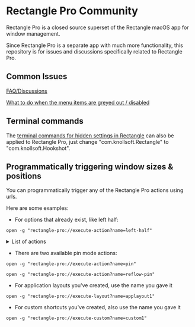 # Rectangle Pro Community

Rectangle Pro is a closed source superset of the Rectangle macOS app for window management. 

Since Rectangle Pro is a separate app with much more functionality, this repository is for issues and discussions specifically related to Rectangle Pro.

## Common Issues

[FAQ/Discussions](https://github.com/rxhanson/RectanglePro-Community/discussions)

[What to do when the menu items are greyed out / disabled](https://github.com/rxhanson/RectanglePro-Community/discussions/523)

## Terminal commands

The [terminal commands for hidden settings in Rectangle](https://github.com/rxhanson/Rectangle/blob/master/TerminalCommands.md) can also be applied to Rectangle Pro, just change "com.knollsoft.Rectangle" to "com.knollsoft.Hookshot".

## Programmatically triggering window sizes & positions

You can programmatically trigger any of the Rectangle Pro actions using urls. 

Here are some examples:

* For options that already exist, like left half: 

`open -g "rectangle-pro://execute-action?name=left-half"`

<details>
  <summary>List of actions</summary>

```
left-half
right-half
maximize
maximize-height
previous-display
next-display
larger
smaller
bottom-half
top-half
center
bottom-left
bottom-right
top-left
top-right
restore
first-third
first-two-thirds
center-third
last-two-thirds
last-third
move-left
move-right
move-up
move-down
almost-maximize
fill-left
fill-right
center-half
first-fourth
second-fourth
third-fourth
last-fourth
top-left-sixth
top-center-sixth
top-right-sixth
bottom-left-sixth
bottom-center-sixth
bottom-right-sixth
first-sixth
last-sixth
fullscreen
close
minimize
quit-app
hide-app
cascade-all
cascade-app
tile2x2
tile2x3
reveal-desktop-edge
app-next-display
app-prev-display
app-left-half
app-right-half
first-three-fourths
last-three-fourths
top-left-ninth
top-center-ninth
top-right-ninth
middle-left-ninth
middle-center-ninth
middle-right-ninth
bottom-left-ninth
bottom-center-ninth
bottom-right-ninth
top-left-third
top-right-third
bottom-left-third
bottom-right-third
top-left-eighth
top-center-left-eighth
top-center-right-eighth
top-right-eighth
bottom-left-eighth
bottom-center-left-eighth
bottom-center-right-eighth
bottom-right-eighth
center-two-thirds
fill-bottom-left
fill-bottom-right
fill-top-left
fill-top-right
last
next-space
nudge-left
nudge-right
nudge-up
nudge-down
prev-space
snap-bottom-left
snap-bottom-right
snap-top-left
snap-top-right
upper-center
next-display-ratio
prev-display-ratio
stash-left
stash-right
stash-up
stash-down
unstash
cycle-stashed
toggle-stashed
unstash-all
stash-all
stash-all-but-front
reflow-pin
next-space
prev-space
  ```
</details>

* There are two available pin mode actions:

`open -g "rectangle-pro://execute-action?name=pin"`

`open -g "rectangle-pro://execute-action?name=reflow-pin"`

* For application layouts you've created, use the name you gave it

`open -g "rectangle-pro://execute-layout?name=applayout1"` 

* For custom shortcuts you've created, also use the name you gave it

`open -g "rectangle-pro://execute-custom?name=custom1"`
